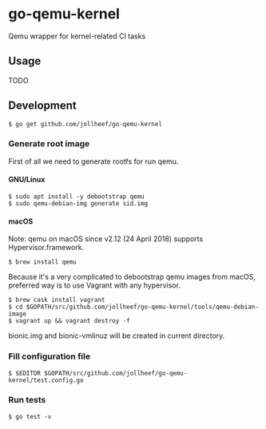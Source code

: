 # go-qemu-kernel

Qemu wrapper for kernel-related CI tasks

## Usage

TODO

## Development

    $ go get github.com/jollheef/go-qemu-kernel

### Generate root image

First of all we need to generate rootfs for run qemu.

#### GNU/Linux

    $ sudo apt install -y debootstrap qemu
    $ sudo qemu-debian-img generate sid.img

#### macOS

Note: qemu on macOS since v2.12 (24 April 2018) supports Hypervisor.framework.

    $ brew install qemu

Because it's a very complicated to debootstrap qemu images from macOS,
preferred way is to use Vagrant with any hypervisor.

    $ brew cask install vagrant
    $ cd $GOPATH/src/github.com/jollheef/go-qemu-kernel/tools/qemu-debian-image
    $ vagrant up && vagrant destroy -f

bionic.img and bionic-vmlinuz will be created in current directory.

### Fill configuration file

    $ $EDITOR $GOPATH/src/github.com/jollheef/go-qemu-kernel/test.config.go

### Run tests

    $ go test -v
